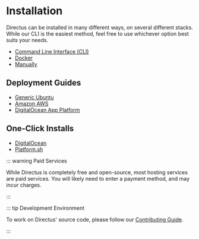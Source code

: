 # Installation

Directus can be installed in many different ways, on several different stacks. While our CLI is the easiest method, feel
free to use whichever option best suits your needs.

- [Command Line Interface (CLI)](/guides/installation/cli)
- [Docker](/guides/installation/docker)
- [Manually](/guides/installation/manual)

## Deployment Guides

- [Generic Ubuntu](/guides/installation/ubuntu)
- [Amazon AWS](/guides/installation/aws)
- [DigitalOcean App Platform](/guides/installation/digitalocean-app-platform)

## One-Click Installs

- [DigitalOcean](https://marketplace.digitalocean.com/apps/directus)
- [Platform.sh](https://console.platform.sh/projects/create-project?template=https%3A%2F%2Fraw.githubusercontent.com%2Fplatformsh%2Ftemplate-builder%2Fmaster%2Ftemplates%2Fdirectus%2F.platform.template.yaml)

::: warning Paid Services

While Directus is completely free and open-source, most hosting services are paid services. You will likely need to
enter a payment method, and may incur charges.

:::

::: tip Development Environment

To work on Directus' source code, please follow our [Contributing Guide](/contributing/introduction).

:::
